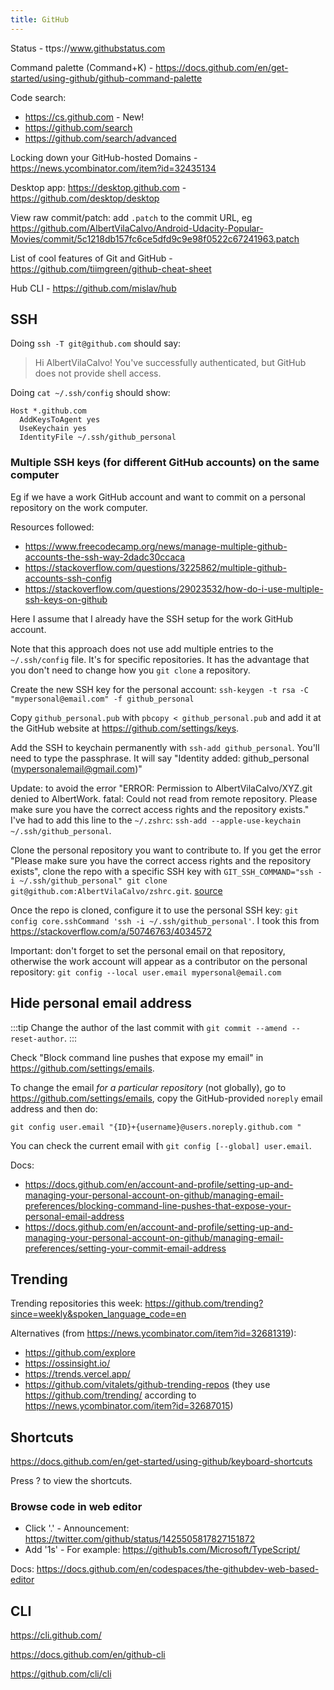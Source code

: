 ```yaml
---
title: GitHub
---
```


Status - ttps://www.githubstatus.com

Command palette (Command+K) - https://docs.github.com/en/get-started/using-github/github-command-palette

Code search:

- https://cs.github.com - New!
- https://github.com/search
- https://github.com/search/advanced

Locking down your GitHub-hosted Domains - https://news.ycombinator.com/item?id=32435134

Desktop app: https://desktop.github.com - https://github.com/desktop/desktop

View raw commit/patch: add `.patch` to the commit URL, eg https://github.com/AlbertVilaCalvo/Android-Udacity-Popular-Movies/commit/5c1218db157fc6ce5dfd9c9e98f0522c67241963.patch

List of cool features of Git and GitHub - https://github.com/tiimgreen/github-cheat-sheet

Hub CLI - https://github.com/mislav/hub

## SSH

Doing `ssh -T git@github.com` should say:

> Hi AlbertVilaCalvo! You've successfully authenticated, but GitHub does not provide shell access.

Doing `cat ~/.ssh/config` should show:

```shell
Host *.github.com
  AddKeysToAgent yes
  UseKeychain yes
  IdentityFile ~/.ssh/github_personal
```

### Multiple SSH keys (for different GitHub accounts) on the same computer

Eg if we have a work GitHub account and want to commit on a personal repository on the work computer.

Resources followed:

- https://www.freecodecamp.org/news/manage-multiple-github-accounts-the-ssh-way-2dadc30ccaca
- https://stackoverflow.com/questions/3225862/multiple-github-accounts-ssh-config
- https://stackoverflow.com/questions/29023532/how-do-i-use-multiple-ssh-keys-on-github

Here I assume that I already have the SSH setup for the work GitHub account.

Note that this approach does not use add multiple entries to the `~/.ssh/config` file. It's for specific repositories. It has the advantage that you don't need to change how you `git clone` a repository.

Create the new SSH key for the personal account: `ssh-keygen -t rsa -C "mypersonal@email.com" -f github_personal`

Copy `github_personal.pub` with `pbcopy < github_personal.pub` and add it at the GitHub website at https://github.com/settings/keys.

Add the SSH to keychain permanently with `ssh-add github_personal`. You'll need to type the passphrase. It will say "Identity added: github_personal (mypersonalemail@gmail.com)"

Update: to avoid the error "ERROR: Permission to AlbertVilaCalvo/XYZ.git denied to AlbertWork. fatal: Could not read from remote repository. Please make sure you have the correct access rights and the repository exists." I've had to add this line to the `~/.zshrc`: `ssh-add --apple-use-keychain ~/.ssh/github_personal`.

Clone the personal repository you want to contribute to. If you get the error "Please make sure you have the correct access rights and the repository exists", clone the repo with a specific SSH key with `GIT_SSH_COMMAND="ssh -i ~/.ssh/github_personal" git clone git@github.com:AlbertVilaCalvo/zshrc.git`. [source](https://superuser.com/questions/232373/how-to-tell-git-which-private-key-to-use)

Once the repo is cloned, configure it to use the personal SSH key: `git config core.sshCommand 'ssh -i ~/.ssh/github_personal'`. I took this from https://stackoverflow.com/a/50746763/4034572

Important: don't forget to set the personal email on that repository, otherwise the work account will appear as a contributor on the personal repository: `git config --local user.email mypersonal@email.com`

## Hide personal email address

:::tip
Change the author of the last commit with `git commit --amend --reset-author`.
:::

Check "Block command line pushes that expose my email" in https://github.com/settings/emails.

To change the email _for a particular repository_ (not globally), go to https://github.com/settings/emails, copy the GitHub-provided `noreply` email address and then do:

```shell
git config user.email "{ID}+{username}@users.noreply.github.com "
```

You can check the current email with `git config [--global] user.email`.

Docs:

- https://docs.github.com/en/account-and-profile/setting-up-and-managing-your-personal-account-on-github/managing-email-preferences/blocking-command-line-pushes-that-expose-your-personal-email-address
- https://docs.github.com/en/account-and-profile/setting-up-and-managing-your-personal-account-on-github/managing-email-preferences/setting-your-commit-email-address

## Trending

Trending repositories this week: https://github.com/trending?since=weekly&spoken_language_code=en

Alternatives (from https://news.ycombinator.com/item?id=32681319):

- https://github.com/explore
- https://ossinsight.io/
- https://trends.vercel.app/
- https://github.com/vitalets/github-trending-repos (they use https://github.com/trending/ according to https://news.ycombinator.com/item?id=32687015)

## Shortcuts

https://docs.github.com/en/get-started/using-github/keyboard-shortcuts

Press ? to view the shortcuts.

### Browse code in web editor

- Click '.' - Announcement: https://twitter.com/github/status/1425505817827151872
- Add '1s' - For example: https://github1s.com/Microsoft/TypeScript/

Docs: https://docs.github.com/en/codespaces/the-githubdev-web-based-editor

## CLI

https://cli.github.com/

https://docs.github.com/en/github-cli

https://github.com/cli/cli
